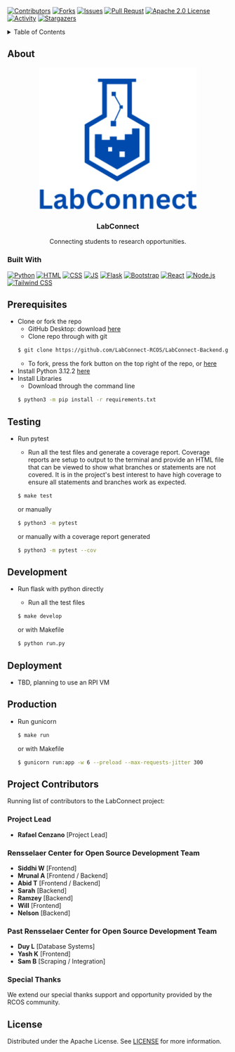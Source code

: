 <!-- PROJECT SHIELDS -->

[![Contributors][contributors-shield]][contributors-url]
[![Forks][forks-shield]][forks-url]
[![Issues][issues-shield]][issues-url]
[![Pull Requst][pr-shield]][pr-url]
[![Apache 2.0 License][license-shield]][license-url]
[![Activity][activity-shield]][activity-url]
[![Stargazers][stars-shield]][stars-url]


<!-- TABLE OF CONTENTS -->
<details>
    <summary> Table of Contents </summary>
    <ol>
        <li>
            <a href="#about"> About the project</a>
            <ul>
                <li><a href="#built-with">Built With</a>
            </ul>
        </li>
        <li>
            <a href="#prerequisites"> Prerequisites</a>
        </li>
        <li>
            <a href="#installation"> Installation</a>
        </li>
        <li>
            <a href="#license"> License</a>
        </li>
    </ol>
</details>


<!-- ABOUT THE PROJECT -->
## About
<div align="center">
    <a href="https://github.com/LabConnect-RCOS/LabConnect-Backend">
<!-- <img src="https://github.com/RafaelCenzano/LabConnect/blob/main/bargeLogo.png" alt="Barge Logo" width="360" height="216"> -->
</a>
<img src="misc/LabConnect_Logo.png" alt="LabConnect Logo" width="360">
<h3 align="center">LabConnect</h3>

<p>Connecting students to research opportunities.</p>
</div>


### Built With

[![Python][Python]][Python-url]
[![HTML][HTML]][HTML-url]
[![CSS][CSS]][CSS-url]
[![JS][JS]][JS-url]
[![Flask][Flask]][Flask-url]
[![Bootstrap][Bootstrap]][Bootstrap-url]
[![React][React]][React-url]
[![Node.js][Node.js]][Node.js-url]
[![Tailwind CSS][TailwindCSS]][TailwindCSS-url]


<!-- Getting Started -->
## Prerequisites
 * Clone or fork the repo
    * GitHub Desktop: download [here](https://desktop.github.com/)
    * Clone repo through with git
    ```sh
    $ git clone https://github.com/LabConnect-RCOS/LabConnect-Backend.git
    ```
    * To fork, press the fork button on the top right of the repo, or [here](https://github.com/LabConnect-RCOS/LabConnect-Backend/fork)
 * Install Python 3.12.2 [here](https://www.python.org/downloads/release/python-3122/)
 * Install Libraries 
    * Download through the command line
    ```sh
    $ python3 -m pip install -r requirements.txt
    ```

## Testing
 * Run pytest
   * Run all the test files and generate a coverage report. Coverage reports are setup to output to the terminal and provide an HTML file that can be viewed to show what branches or statements are not covered. It is in the project's best interest to have high coverage to ensure all statements and branches work as expected.

   ```sh
   $ make test
   ```
   or manually
   ```sh
   $ python3 -m pytest
   ```
   or manually with a coverage report generated
   ```sh
   $ python3 -m pytest --cov
   ```

## Development
 * Run flask with python directly
   * Run all the test files

   ```sh
   $ make develop
   ```
   or with Makefile
   ```sh
   $ python run.py
   ```

## Deployment
* TBD, planning to use an RPI VM

## Production
 * Run gunicorn
   ```sh
   $ make run
   ```
   or with Makefile
    ```sh
   $ gunicorn run:app -w 6 --preload --max-requests-jitter 300
   ```

## Project Contributors

Running list of contributors to the LabConnect project:

### Project Lead

- **Rafael Cenzano** [Project Lead]

### Rensselaer Center for Open Source Development Team

- **Siddhi W** [Frontend]
- **Mrunal A** [Frontend / Backend]
- **Abid T** [Frontend / Backend]
- **Sarah** [Backend]
- **Ramzey** [Backend]
- **Will** [Frontend]
- **Nelson** [Backend]

### Past Rensselaer Center for Open Source Development Team

- **Duy L** [Database Systems]
- **Yash K** [Frontend]
- **Sam B** [Scraping / Integration]

### Special Thanks

We extend our special thanks support and opportunity provided by the RCOS community.

## License

Distributed under the Apache License. See [LICENSE](https://github.com/RafaelCenzano/LabConnect/blob/main/LICENSE) for more information.

<!-- https://home.aveek.io/GitHub-Profile-Badges/ -->

<!-- LINKS & IMAGES -->
[contributors-shield]: https://img.shields.io/github/contributors/LabConnect-RCOS/LabConnect-Backend.svg?style=for-the-badge
[contributors-url]: https://github.com/LabConnect-RCOS/LabConnect-Backend/graphs/contributors
[forks-shield]: https://img.shields.io/github/forks/LabConnect-RCOS/LabConnect-Backend.svg?style=for-the-badge
[forks-url]: https://github.com/LabConnect-RCOS/LabConnect-Backend/network/members
[stars-shield]: https://img.shields.io/github/stars/LabConnect-RCOS/LabConnect-Backend.svg?style=for-the-badge
[stars-url]: https://github.com/LabConnect-RCOS/LabConnect-Backend/stargazers
[issues-shield]: https://img.shields.io/github/issues/LabConnect-RCOS/LabConnect-Backend.svg?style=for-the-badge
[issues-url]: https://github.com/LabConnect-RCOS/LabConnect-Backend/issues
[pr-shield]: https://img.shields.io/github/issues-pr/LabConnect-RCOS/LabConnect-Backend.svg?style=for-the-badge
[pr-url]: https://github.com/LabConnect-RCOS/LabConnect-Backend/pulls
[license-shield]: https://img.shields.io/github/license/LabConnect-RCOS/LabConnect-Backendt.svg?style=for-the-badge
[license-url]: https://github.com/LabConnect-RCOS/LabConnect-Backend/blob/master/LICENSE

[activity-shield]: https://img.shields.io/github/last-commit/LabConnect-RCOS/LabConnect-Backend?style=for-the-badge
[activity-url]: https://github.com/LabConnect-RCOS/LabConnect-Backend/activity

[Python]: https://img.shields.io/badge/Python-3776AB.svg?style=for-the-badge&logo=Python&logoColor=white
[Python-url]: https://www.python.org/
[HTML]: https://img.shields.io/badge/HTML5-E34F26?style=for-the-badge&logo=html5&logoColor=white
[HTML-url]: https://html.spec.whatwg.org/multipage/
[CSS]: https://img.shields.io/badge/CSS3-1572B6?style=for-the-badge&logo=css3&logoColor=white
[CSS-url]: https://www.w3.org/Style/CSS/Overview.en.html
[JS]: https://img.shields.io/badge/JavaScript-F7DF1E?style=for-the-badge&logo=javascript&logoColor=black
[JS-url]: https://www.javascript.com/
[Flask]: https://img.shields.io/badge/Flask-000000?style=for-the-badge&logo=flask&logoColor=white
[Flask-url]: https://flask.palletsprojects.com/en/3.0.x/
[Bootstrap]: https://img.shields.io/badge/Bootstrap-563D7C?style=for-the-badge&logo=bootstrap&logoColor=white
[Bootstrap-url]: https://getbootstrap.com/
[React]: https://img.shields.io/badge/React-61DAFB?style=for-the-badge&logo=react&logoColor=black
[React-url]: https://reactjs.org/
[Node.js]: https://img.shields.io/badge/Node.js-43853D?style=for-the-badge&logo=node.js&logoColor=white
[Node.js-url]: https://nodejs.org/
[TailwindCSS]: https://img.shields.io/badge/Tailwind_CSS-38B2AC?style=for-the-badge&logo=tailwind-css&logoColor=white
[TailwindCSS-url]: https://tailwindcss.com/
